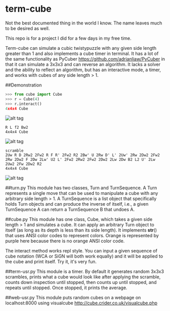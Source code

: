 # term-cube
Not the best documented thing in the world I know. The name leaves much to be desired as well.

This repo is for a project I did for a few days in my free time. 

Term-cube can simulate a cubic twistypuzzle with any given side length greater than 1 and also implements a cube
timer in terminal. It has a lot of the same functionality as PyCuber <https://github.com/adrianliaw/PyCuber>
in that it can simulate a 3x3x3 and can reverse an algorithm. It lacks a solver and the ability to reflect an 
algorithm, but has an interactive mode, a timer, and works with cubes of any side length > 1.

##Demonstration
```python
>>> from cube import Cube
>>> r = Cube(4)
>>> r.interact()
4x4x4 Cube
```
![alt tag](http://imgur.com/3NVC1c6)

```
R L f2 Bw2
4x4x4 Cube
```
![alt tag](http://imgur.com/LcZ0cLY)

```
scramble
2Uw R D 2Rw2 2Fw2 R F R' 2Fw2 R2 2Bw' U 2Rw D' L' 2Uw' 2Rw 2Dw2 2Fw2 2Rw 2Dw2 F 2Dw 2Lw' U2 L' 2Fw2 2Rw2 2Fw2 2Dw2 2Lw 2Dw B2 L2 U' 2Lw 2Uw2 2Fw 2Dw2 R2
4x4x4 Cube
```
![alt tag](http://imgur.com/IWLjDhg)

##turn.py
This module has two classes, Turn and TurnSequence. A Turn represents a single move that can be used to manipulate
a cube with any arbitrary side length > 1. A TurnSequence is a list object that specifically holds Turn objects and
can produce the inverse of itself, i.e., a given TurnSequence A can return a TurnSequence B that undoes A.

##cube.py
This module has one class, Cube, which takes a given side length > 1 and simulates a cube. It can apply an arbitrary
Turn object to itself (as long as its depth is less than its side length). It implements __str__() that uses ANSI
color codes to represent colors. Orange is represented by purple here because there is no orange ANSI color code.

The interact method works repl style. You can input a given sequence of cube notation (WCA or SiGN will both work
equally) and it will be applied to the cube and print itself. Try it, it's very fun.

##term-usr.py
This module is a timer. By default it generates random 3x3x3 scrambles, prints what a cube would look like after
applying the scramble, counts down inspection until stopped, then counts up until stopped, and repeats until stopped.
Once stopped, it prints the average.

##web-usr.py
This module puts random cubes on a webpage on localhost:8000 using visualcube 
<http://cube.crider.co.uk/visualcube.php>
